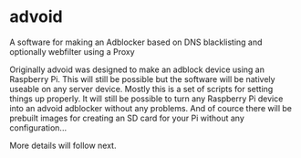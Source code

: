 # advoid

A software for making an Adblocker based on DNS blacklisting and optionally webfilter using a Proxy

Originally advoid was designed to make an adblock device using an Raspberry Pi. This will still be possible but the software will be natively useable on any server device. Mostly this is a set of scripts for setting things up properly. It will still be possible to turn any Raspberry Pi device into an advoid adblocker without any problems. And of cource there will be prebuilt images for creating an SD card for your Pi without any configuration...

More details will follow next.

